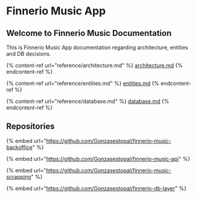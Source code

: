 # Finnerio Music App

## Welcome to Finnerio Music Documentation

This is Finnerio Music App documentation regarding architecture, entities and DB decisions.

{% content-ref url="reference/architecture.md" %}
[architecture.md](reference/architecture.md)
{% endcontent-ref %}

{% content-ref url="reference/entities.md" %}
[entities.md](reference/entities.md)
{% endcontent-ref %}

{% content-ref url="reference/database.md" %}
[database.md](reference/database.md)
{% endcontent-ref %}

## Repositories

{% embed url="https://github.com/Gonzasestopal/finnerio-music-backoffice" %}

{% embed url="https://github.com/Gonzasestopal/finnerio-music-api" %}

{% embed url="https://github.com/Gonzasestopal/finnerio-music-scrapping" %}

{% embed url="https://github.com/Gonzasestopal/finnerio-db-layer" %}
